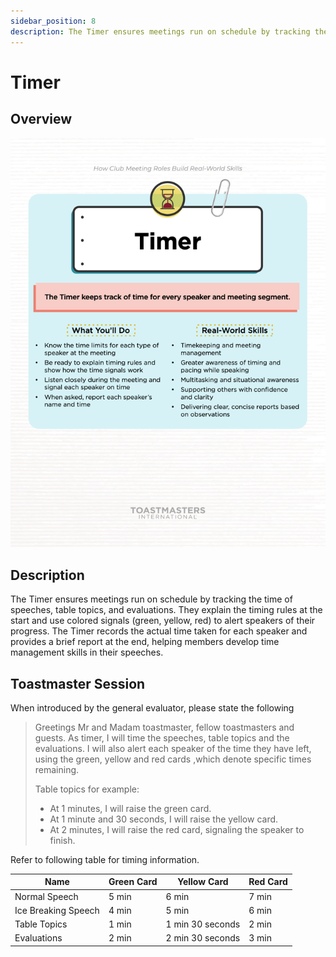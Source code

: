 ```yaml
---
sidebar_position: 8
description: The Timer ensures meetings run on schedule by tracking the time of speeches, table topics, and evaluations. 
---
```


# Timer

## Overview 

![timer-overview.png](timer-overview.png)

## Description

The Timer ensures meetings run on schedule by tracking the time of speeches, table topics, and evaluations. They explain
the timing rules at the start and use colored signals (green, yellow, red) to alert speakers of their progress. The
Timer records the actual time taken for each speaker and provides a brief report at the end, helping members develop
time management skills in their speeches.

## Toastmaster Session

When introduced by the general evaluator, please state the following

> Greetings Mr and Madam toastmaster, fellow toastmasters and guests. As timer, I will time the speeches, table topics
> and the evaluations. I will also alert each speaker of the time they have left, using the green, yellow and red cards
> ,which denote specific times remaining. 
> 
> Table topics for example: 
> - At 1 minutes, I will raise the green card.
> - At 1 minute and 30 seconds, I will raise the yellow card.
> - At 2 minutes, I will raise the red card, signaling the speaker to finish.

Refer to following table for timing information.

| Name                | Green Card | Yellow Card      | Red Card |
|---------------------|------------|------------------|----------|
| Normal Speech       | 5 min      | 6 min            | 7 min    |
| Ice Breaking Speech | 4 min      | 5 min            | 6 min    |
| Table Topics        | 1 min      | 1 min 30 seconds | 2 min    |
| Evaluations         | 2 min      | 2 min 30 seconds | 3 min    |
